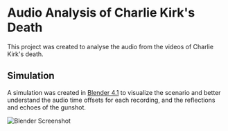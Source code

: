 # Audio Analysis of Charlie Kirk's Death

This project was created to analyse the audio from the videos of Charlie Kirk's death.

## Simulation

A simulation was created in [Blender 4.1](https://www.blender.org/download/) to visualize the scenario
and better understand the audio time offsets for each recording, and the reflections and echoes of the gunshot.

![Blender Screenshot](Blender_Screenshot.png)
